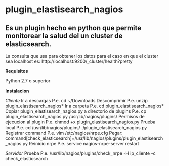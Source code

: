 # plugin_elastisearch_nagios
## Es un plugin hecho en python que permite monitorear la salud del un cluster de elasticsearch.
La consulta que usa para obtener los datos para el caso en que el cluster sea localhost es:
http://localhost:9200/_cluster/health?pretty</p>

**Requisitos**

Python 2.7 o superior

**Instalacion**

*Cliente*
Ir a descargas
P.e. cd ~/Downloads
Descomprimir
P.e. unzip plugin_elastisearch_nagios*
Ir a carpeta
P.e. cd plugin_elastisearch_nagios*
Copiar plugin_elastisearch_nagios.py a directorio de plugins
P.e. cp plugin_elastisearch_nagios.py /usr/lib/nagios/plugins/
Permisos de ejecucion al plugin
P.e. chmod +x plugin_elastisearch_nagios.py
Prueba local
P.e. cd /usr/lib/nagios/plugins/
./plugin_elastisearch_nagios.py
Registrar command
P.e. vim /etc/nagios/nrpe.cfg
Pegar: command[check_elasticsearch]=/usr/lib/nagios/plugins/plugin_elastisearch_nagios.py
Reinicio nrpe
P.e. service nagios-nrpe-server restart

*Servidor*
Prueba
P.e. /usr/lib/nagios/plugins/check_nrpe -H ip_cliente -c check_elasticsearch





